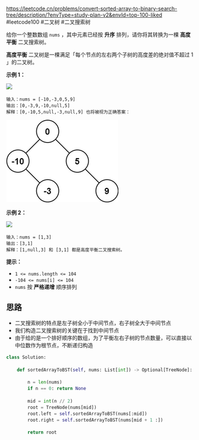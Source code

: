 https://leetcode.cn/problems/convert-sorted-array-to-binary-search-tree/description/?envType=study-plan-v2&envId=top-100-liked
#leetcode100 #二叉树 #二叉搜索树 


给你一个整数数组 `nums` ，其中元素已经按 **升序** 排列，请你将其转换为一棵 **高度平衡** 二叉搜索树。

**高度平衡** 二叉树是一棵满足「每个节点的左右两个子树的高度差的绝对值不超过 1 」的二叉树。

**示例 1：**

![](https://assets.leetcode.com/uploads/2021/02/18/btree1.jpg)

```
输入：nums = [-10,-3,0,5,9]
输出：[0,-3,9,-10,null,5]
解释：[0,-10,5,null,-3,null,9] 也将被视为正确答案：
```
![](../../assets/Pasted%20image%2020230911160121.png)

**示例 2：**

![](https://assets.leetcode.com/uploads/2021/02/18/btree.jpg)

```
输入：nums = [1,3]
输出：[3,1]
解释：[1,null,3] 和 [3,1] 都是高度平衡二叉搜索树。
```

**提示：**

- `1 <= nums.length <= 104`
- `-104 <= nums[i] <= 104`
- `nums` 按 **严格递增** 顺序排列


## 思路
- 二叉搜索树的特点是左子树全小于中间节点，右子树全大于中间节点
- 我们构造二叉搜索树的关键在于找到中间节点
- 由于给的是一个排好顺序的数组，为了平衡左右子树的节点数量，可以直接以中位数作为根节点，不断递归构造
```python
class Solution:

    def sortedArrayToBST(self, nums: List[int]) -> Optional[TreeNode]:
        
        n = len(nums)
        if n == 0: return None

        mid = int(n // 2)
        root = TreeNode(nums[mid])
        root.left = self.sortedArrayToBST(nums[:mid])
        root.right = self.sortedArrayToBST(nums[mid + 1 :])

        return root
```
